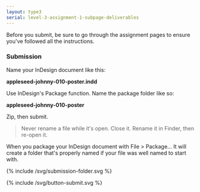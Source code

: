 ```yaml
---
layout: type3
serial: level-3-assignment-1-subpage-deliverables
---
```

Before you submit, be sure to go through the assignment pages to ensure you've followed all the instructions.

### Submission

Name your InDesign document like this:

**appleseed-johnny-010-poster.indd**

Use InDesign's Package function. Name the package folder like so:

**appleseed-johnny-010-poster**

Zip, then submit.

> Never rename a file while it's open. Close it. Rename it in Finder, then re-open it.

When you package your InDesign document with <span class="command">File > Package...</span> It will create a folder that's properly named if your file was well named to start with.

{% include /svg/submission-folder.svg %}

{% include /svg/button-submit.svg %}